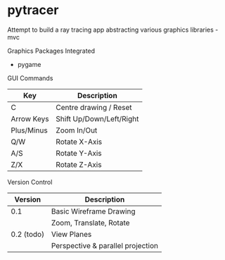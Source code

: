 # pytracer
Attempt to build a ray tracing app abstracting various graphics libraries - mvc

Graphics Packages Integrated
- pygame

GUI Commands

|Key           |Description                                    |
|--------------|-----------------------------------------------|
|C             |Centre drawing / Reset                         |
|Arrow Keys    |Shift Up/Down/Left/Right                       |
|Plus/Minus    |Zoom In/Out                                    |
|Q/W           |Rotate X-Axis                                  |
|A/S           |Rotate Y-Axis                                  |
|Z/X           |Rotate Z-Axis                                  |

Version Control

|Version       |Description                                    |
|--------------|-----------------------------------------------|
|0.1           |Basic Wireframe Drawing                        |
|              |Zoom, Translate, Rotate                        |
|0.2 (todo)    |View Planes                                    |
|              |Perspective & parallel projection              |